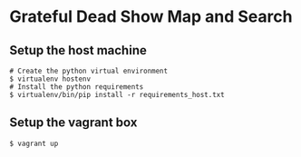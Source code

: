 # Grateful Dead Show Map and Search
## Setup the host machine
```
# Create the python virtual environment
$ virtualenv hostenv
# Install the python requirements
$ virtualenv/bin/pip install -r requirements_host.txt
```
## Setup the vagrant box
```
$ vagrant up
```

